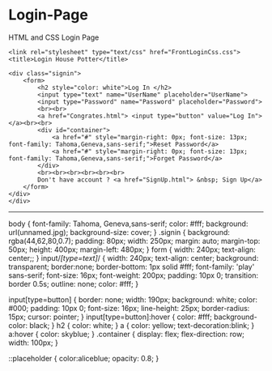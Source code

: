 # Login-Page
HTML and CSS Login Page 
<!DOCTYPE html>
<html>
<head>
	<meta charset="utf-8">
  <meta name="viewport" content="width=device-width, initial-scale=1">
  
	<link rel="stylesheet" type="text/css" href="FrontLoginCss.css">
	<title>Login House Potter</title>
</head>
<body>
	
	<div class="signin">
		<form>
			<h2 style="color: white">Log In </h2>
			<input type="text" name="UserName" placeholder="UserName">
			<input type="Password" name="Password" placeholder="Password">
			<br><br>
			<a href="Congrates.html"> <input type="button" value="Log In"></a><br><br>
			<div id="container">
				<a href="#" style="margin-right: 0px; font-size: 13px; font-family: Tahoma,Geneva,sans-serif;">Reset Password</a>
				<a href="#" style="margin-right: 0px; font-size: 13px; font-family: Tahoma,Geneva,sans-serif;">Forget Password</a>
			</div>
			<br><br><br><br><br><br>
			Don't have account ? <a href="SignUp.html"> &nbsp; Sign Up</a>	
		</form>
	</div>
	</div>
<script type="text/javascript" src="bootstrap.min.js"></script>
<script type="text/javascript" src="bootstrap.js" ></script>
</body>
</html>

-----------------------------------------------------------------------------------------------------------------------

body
{
	font-family: Tahoma, Geneva,sans-serif;
	color: #fff;
	background: url(unnamed.jpg);
	background-size: cover;	
}
.signin
{
	background: rgba(44,62,80,0.7);
	padding: 80px;
	width: 250px;
	margin: auto;
	margin-top: 50px;
	height: 400px;
	margin-left: 480px;
}
form
{
	width: 240px;
	text-align: center;;
}
input/*[type=text]*/
{
	width: 240px;
	text-align: center;
	background: transparent;
	border:none;
	border-bottom: 1px solid #fff;
	font-family: 'play' sans-serif;
	font-size: 16px;
	font-weight: 200px;
	padding: 10px 0;
	transition: border 0.5s;
	outline: none;
	color: #fff;
}

input[type=button]
{
	border: none;
	width: 190px;
	background: white;
	color: #000;
	padding: 10px 0;
	font-size: 16px;
	line-height: 25px;
	border-radius: 15px;
	cursor: pointer;
}
input[type=button]:hover
{
	color: #fff;
	background-color: black;
}
h2
{
	color: white;
}
a
{
	color: yellow;
	text-decoration:blink;
}
a:hover
{
	color: skyblue;
}
.container
{
	display: flex;
	flex-direction: row;
	width: 100px;
}


::placeholder
{
	color:aliceblue;
	opacity: 0.8;
}
